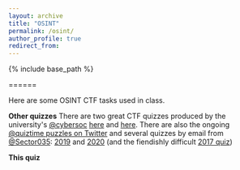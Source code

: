 ```yaml
---
layout: archive
title: "OSINT"
permalink: /osint/
author_profile: true
redirect_from:
---
```


{% include base_path %}

======

Here are some OSINT CTF tasks used in class.

**Other quizzes**
There are two great CTF quizzes produced by the university's [@cybersoc](https://cybersoc.wales/) [here](https://ctf.cybersoc.wales/) and [here](https://investigator.cybersoc.wales/). There are also the ongoing [@quiztime puzzles on Twitter](https://twitter.com/quiztime) and several quizzes by email from [@Sector035](https://twitter.com/Sector035): [2019](https://twitter.com/sector035/status/1211038518635614208?lang=en) and [2020](https://twitter.com/Sector035/status/1344378578490830848) (and the fiendishly difficult [2017 quiz](https://twitter.com/trbrtc/status/943867444543844352))

**This quiz**
